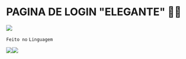 # PAGINA DE LOGIN "ELEGANTE" 🤜🤛

<img src="https://user-images.githubusercontent.com/54097213/139091447-4d06b3a3-774c-433f-a8ba-a2661a2fcf8d.gif"/>

`Feito no`       `Linguagem`

<img src = "https://img.shields.io/badge/C%23-239120?style=for-the-badge&logo=c-sharp&logoColor=white"/><img src = "https://img.shields.io/badge/Xamarin-3498DB?style=for-the-badge&logo=xamarin&logoColor=white"/>

